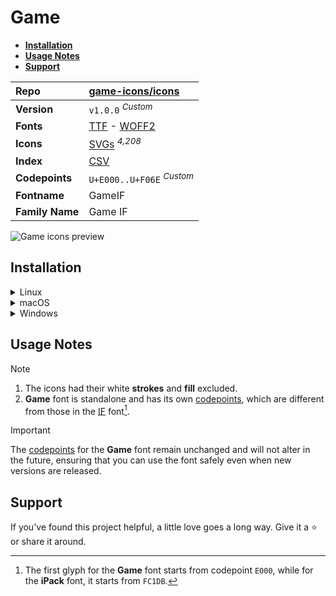 # Game

- [**Installation**](#installation)
- [**Usage Notes**](#usage-notes)
- [**Support**](#support)

| Repo            | [game-icons/icons](https://github.com/game-icons/icons)                                                                                                                 |
| :-------------- | :---------------------------------------------------------------------------------------------------------------------------------------------------------------------- |
| **Version**     | `v1.0.0` <sup>_Custom_</sup>                                                                                                                                            |
| **Fonts**       | [TTF](https://raw.githubusercontent.com/iconicFonts/if/main/fonts/TTF/Game.ttf) - [WOFF2](https://raw.githubusercontent.com/iconicFonts/if/main/fonts/WOFF2/Game.woff2) |
| **Icons**       | [SVGs](https://github.com/iconicFonts/if/tree/main/packs/Game/svgs) <sup>_4,208_</sup>                                                                                  |
| **Index**       | [CSV](https://github.com/iconicFonts/if/blob/main/indices/Game.csv)                                                                                                     |
| **Codepoints**  | `U+E000..U+F06E` <sup>_Custom_</sup>                                                                                                                                    |
| **Fontname**    | GameIF                                                                                                                                                                  |
| **Family Name** | Game IF                                                                                                                                                                 |

<picture>
  <source media="(prefers-color-scheme: dark)" srcset="https://raw.githubusercontent.com/iconicFonts/if/main/imgs/Game_dark.png">
  <img alt="Game icons preview" src="https://raw.githubusercontent.com/iconicFonts/if/main/imgs/Game_light.png">
</picture>

## Installation

<details>

<summary>Linux</summary>

```sh
curl -o ~/.local/share/fonts/Game.ttf https://raw.githubusercontent.com/iconicFonts/if/main/fonts/TTF/Game.ttf
```

Refresh font cache:

```sh
fc-cache -f ~/.local/share/fonts
```

</details>

<details>

<summary>macOS</summary>

```sh
curl -o ~/Library/Fonts/Game.ttf https://raw.githubusercontent.com/iconicFonts/if/main/fonts/TTF/Game.ttf
```

</details>

<details>

<summary>Windows</summary>

```sh
curl -o C:\Windows\Fonts\Game.ttf https://raw.githubusercontent.com/iconicFonts/if/main/fonts/TTF/Game.ttf
```

</details>

## Usage Notes

> [!NOTE]
>
> 1. The icons had their white **strokes** and **fill** excluded.
> 2. **Game** font is standalone and has its own [codepoints](https://github.com/iconicFonts/if/blob/main/indices/Game.csv), which are different from those in the [IF](https://github.com/iconicFonts/if/blob/main/indices/if.csv) font[^1].

> [!IMPORTANT]  
> The [codepoints](https://github.com/iconicFonts/if/blob/main/indices/Game.csv) for the **Game** font remain unchanged and will not alter in the future, ensuring that you can use the font safely even when new versions are released.

## Support

If you've found this project helpful, a little love goes a long way. Give it a :star: or share it around.

[^1]: The first glyph for the **Game** font starts from codepoint `E000`, while for the **iPack** font, it starts from `FC1DB`.
